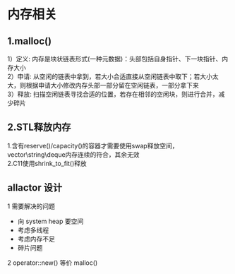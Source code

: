
# 内存相关

## 1.malloc()

1）定义: 内存是块状链表形式(一种元数据)：头部包括自身指针、下一块指针、内存大小  
2）申请: 从空闲的链表中拿到，若大小合适直接从空闲链表中取下；若大小太大，则根据申请大小修改内存头部一部分留在空闲链表，一部分拿下来  
3）释放: 扫描空闲链表寻找合适的位置，若存在相邻的空闲块，则进行合并，减少碎片

## 2.STL释放内存

1.含有reserve()/capacity()的容器才需要使用swap释放空间，vector\string\deque内存连续的符合，其余无效  
2.C11使用shrink_to_fit()释放

## allactor 设计

1 需要解决的问题

- 向 system heap 要空间
- 考虑多线程
- 考虑内存不足
- 碎片问题

2 operator::new() 等价 malloc()
